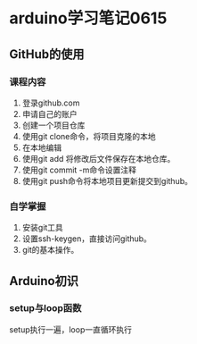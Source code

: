 # arduino学习笔记0615

## GitHub的使用

### 课程内容

1. 登录github.com
2. 申请自己的账户
3. 创建一个项目仓库
4. 使用git clone命令，将项目克隆的本地
5. 在本地编辑
6. 使用git add 将修改后文件保存在本地仓库。
7. 使用git commit -m命令设置注释
8. 使用git push命令将本地项目更新提交到github。

### 自学掌握

1. 安装git工具
2. 设置ssh-keygen，直接访问github。
3. git的基本操作。

## Arduino初识

### setup与loop函数

setup执行一遍，loop一直循环执行

